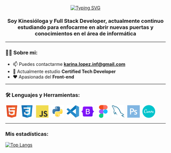 <div> 
 <p align="center">
 <a href="https://git.io/typing-svg"><img src="https://readme-typing-svg.demolab.com?font=Fira+Code&size=25&pause=1000&color=753FF7&center=true&vCenter=true&width=435&lines=Hola++soy+Karina+%F0%9F%91%8B" alt="Typing SVG" /></a>
 </p>
  <h3 align="center"> Soy Kinesióloga y Full Stack Developer, actualmente continuo estudiando para enfocarme en abrir nuevas puertas y conocimientos en el área de        informática 
   </h3>
</div>

---
### 👩‍💻 Sobre mi:

- 📫 Puedes contactarme **karina.lopez.inf@gmail.com**
- 🌱 Actualmente estudio **Certified Tech Developer**
- ❤️ Apasionada del **Front-end**

---

<div align="left">
  <h3> 🛠 Lenguajes y Herramientas: </h3>
  <div>
    <img src="https://github.com/devicons/devicon/blob/master/icons/html5/html5-original.svg" title="HTML5" alt="HTML" width="40" height="40"/>&nbsp;
    <img src="https://github.com/devicons/devicon/blob/master/icons/css3/css3-original.svg" title="CSS3" alt="CSS" width="40" height="40"/>&nbsp;
    <img src="https://github.com/devicons/devicon/blob/master/icons/javascript/javascript-original.svg" title=JavaScript" alt="JavaScript" width="40" height="40"/>&nbsp;    
    <img src="https://raw.githubusercontent.com/devicons/devicon/1119b9f84c0290e0f0b38982099a2bd027a48bf1/icons/python/python-original.svg" title="Python" alt="Python" width="40" height="40"/>&nbsp;
    <img src="https://github.com/devicons/devicon/blob/master/icons/vscode/vscode-original.svg" title="VSC" alt="VSC" width="40" height="40"/>&nbsp;
    <img src="https://github.com/devicons/devicon/blob/master/icons/bootstrap/bootstrap-original.svg" title="Bootstrap" alt="Boostrap" width="40" height="40"/>&nbsp;
    <img src="https://github.com/devicons/devicon/blob/master/icons/figma/figma-original.svg" title="Figma" alt="Figma" width="40" height="40"/>&nbsp;
    <img src="https://github.com/devicons/devicon/blob/master/icons/mysql/mysql-original.svg" title="MySQL" alt="MySQL" width="40" height="40"/>&nbsp;
    <img src="https://github.com/devicons/devicon/blob/master/icons/photoshop/photoshop-plain.svg" title="PS" alt="PS" width="40" height="40"/>&nbsp;
    <img src="https://github.com/devicons/devicon/blob/master/icons/canva/canva-original.svg" title="Canva" alt="Canva" width="40" height="40"/>&nbsp;
  </div>
</div>

---

### Mis estadísticas:

[![Top Langs](https://github-readme-stats.vercel.app/api/top-langs/?username=KarinaLopezUrzua&layout=compact)](https://github.com/anuraghazra/github-readme-stats)


